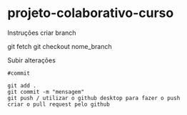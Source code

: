 # projeto-colaborativo-curso



Instruções criar branch

  git fetch
  git checkout nome_branch
  
  Subir alterações
  
    #commit
  
    git add .
    git commit -m "mensagem"
    git push / utilizar o github desktop para fazer o push
    criar o pull request pelo github

